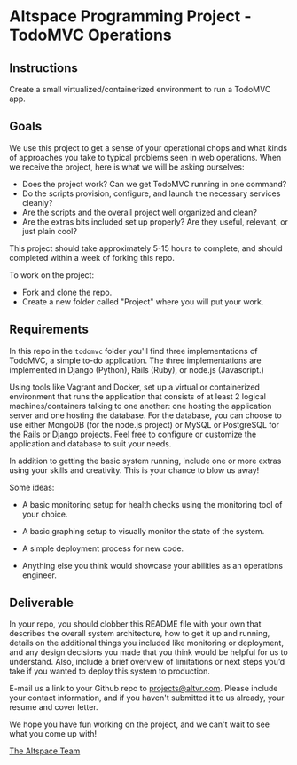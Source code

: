 # Altspace Programming Project - TodoMVC Operations

## Instructions

Create a small virtualized/containerized environment to run a TodoMVC app.

## Goals

We use this project to get a sense of your operational chops and what kinds of approaches you take to typical problems seen in web operations. When we receive the project, here is what we will be asking ourselves:

- Does the project work? Can we get TodoMVC running in one command?
- Do the scripts provision, configure, and launch the necessary services cleanly?
- Are the scripts and the overall project well organized and clean?
- Are the extras bits included set up properly? Are they useful, relevant, or just plain cool? 

This project should take approximately 5-15 hours to complete, and should completed within a week of forking this repo.

To work on the project:

* Fork and clone the repo.
* Create a new folder called "Project" where you will put your work.

## Requirements

In this repo in the `todomvc` folder you'll find three implementations of TodoMVC, a simple to-do application. The three implementations are implemented in Django (Python), Rails (Ruby), or node.js (Javascript.)

Using tools like Vagrant and Docker, set up a virtual or containerized environment that runs the application that consists of at least 2 logical machines/containers talking to one another: one hosting the application server and one hosting the database. For the database, you can choose to use either MongoDB (for the node.js project) or MySQL or PostgreSQL for the Rails or Django projects. Feel free to configure or customize the application and database to suit your needs.

In addition to getting the basic system running, include one or more extras using your skills and creativity. This is your chance to blow us away!

Some ideas:

- A basic monitoring setup for health checks using the monitoring tool of your choice.

- A basic graphing setup to visually monitor the state of the system.

- A simple deployment process for new code.

- Anything else you think would showcase your abilities as an operations engineer.

## Deliverable

In your repo, you should clobber this README file with your own that describes the overall system architecture, how to get it up and running, details on the additional things you included like monitoring or deployment, and any design decisions you made that you think would be helpful for us to understand. Also, include a brief overview of limitations or next steps you’d take if you wanted to deploy this system to production.

E-mail us a link to your Github repo to projects@altvr.com. Please include your contact information, and if you haven't submitted it to us already, your resume and cover letter.

We hope you have fun working on the project, and we can't wait to see what you come up with!
    
[The Altspace Team](http://altvr.com/team/)
